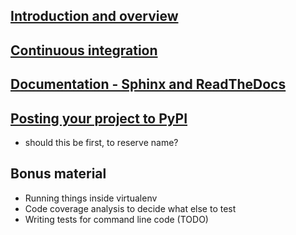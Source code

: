 ## [Introduction and overview](https://github.com/dib-lab/2016-pycon-tutorial/issues/2)

## [Continuous integration](https://github.com/dib-lab/2016-pycon-tutorial/issues/4)

## [Documentation - Sphinx and ReadTheDocs](https://github.com/dib-lab/2016-pycon-tutorial/issues/3)

## [Posting your project to PyPI](...)

- should this be first, to reserve name?

## Bonus material

- Running things inside virtualenv
- Code coverage analysis to decide what else to test
- Writing tests for command line code (TODO)

